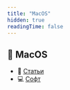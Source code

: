 ```yaml
---
title: "MacOS"
hidden: true
readingTime: false
---
```


## 🍏 MacOS

- 📝 [Статьи](MacOS/articles/)
- 💻 [Софт](MacOS/soft/)
